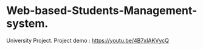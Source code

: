 # Web-based-Students-Management-system.
University Project.
Project demo : https://youtu.be/4B7xIAKVycQ

